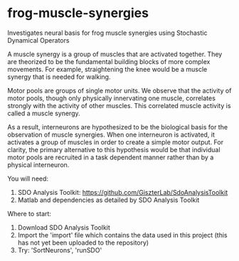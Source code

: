 # frog-muscle-synergies
Investigates neural basis for frog muscle synergies using Stochastic Dynamical Operators

A muscle synergy is a group of muscles that are activated together. They are theorized to be the fundamental building blocks of more complex movements.  For example, straightening the knee would be a muscle synergy that is needed for walking. 

Motor pools are groups of single motor units. We observe that the activity of motor pools, though only physically innervating one muscle, correlates strongly with the activity of other muscles. This correlated muscle activity is called a muscle synergy. 

As a result, interneurons are hypothesized to be the biological basis for the observation of muscle synergies. When one interneuron is activated, it activates a group of muscles in order to create a simple motor output. For clarity, the primary alternative to this hypothesis would be that individual motor pools are recruited in a task dependent manner rather than by a physical interneuron. 

You will need: 
1) SDO Analysis Toolkit: https://github.com/GiszterLab/SdoAnalysisToolkit
2) Matlab and dependencies as detailed by SDO Analysis Toolkit

Where to start: 
1) Download SDO Analysis Toolkit
2) Import the 'import' file which contains the data used in this project (this has not yet been uploaded to the repository)
3) Try: 'SortNeurons', 'runSDO'
